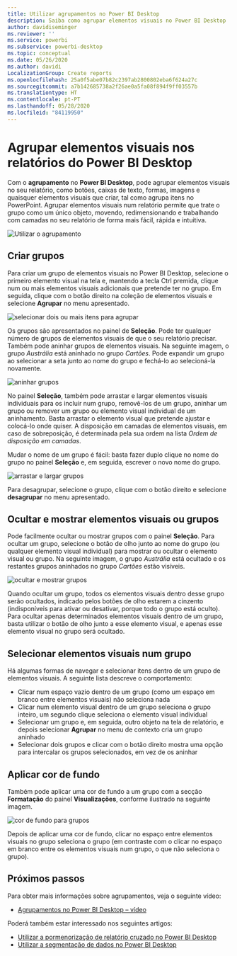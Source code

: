 ```yaml
---
title: Utilizar agrupamentos no Power BI Desktop
description: Saiba como agrupar elementos visuais no Power BI Desktop
author: davidiseminger
ms.reviewer: ''
ms.service: powerbi
ms.subservice: powerbi-desktop
ms.topic: conceptual
ms.date: 05/26/2020
ms.author: davidi
LocalizationGroup: Create reports
ms.openlocfilehash: 25a0f5abe07b82c2397ab2800802eba6f624a27c
ms.sourcegitcommit: a7b142685738a2f26ae0a5fa08f894f9ff03557b
ms.translationtype: HT
ms.contentlocale: pt-PT
ms.lasthandoff: 05/28/2020
ms.locfileid: "84119950"
---
```

# <a name="group-visuals-in-power-bi-desktop-reports"></a>Agrupar elementos visuais nos relatórios do Power BI Desktop
Com o **agrupamento** no **Power BI Desktop**, pode agrupar elementos visuais no seu relatório, como botões, caixas de texto, formas, imagens e quaisquer elementos visuais que criar, tal como agrupa itens no PowerPoint. Agrupar elementos visuais num relatório permite que trate o grupo como um único objeto, movendo, redimensionando e trabalhando com camadas no seu relatório de forma mais fácil, rápida e intuitiva.

![Utilizar o agrupamento](media/desktop-grouping-visuals/grouping-visuals-01.png)


## <a name="creating-groups"></a>Criar grupos

Para criar um grupo de elementos visuais no Power BI Desktop, selecione o primeiro elemento visual na tela e, mantendo a tecla Ctrl premida, clique num ou mais elementos visuais adicionais que pretende ter no grupo. Em seguida, clique com o botão direito na coleção de elementos visuais e selecione **Agrupar** no menu apresentado.

![selecionar dois ou mais itens para agrupar](media/desktop-grouping-visuals/grouping-visuals-02.png)

Os grupos são apresentados no painel de **Seleção**. Pode ter qualquer número de grupos de elementos visuais de que o seu relatório precisar. Também pode aninhar grupos de elementos visuais. Na seguinte imagem, o grupo *Austrália* está aninhado no grupo *Cartões*. Pode expandir um grupo ao selecionar a seta junto ao nome do grupo e fechá-lo ao selecioná-la novamente. 

![aninhar grupos](media/desktop-grouping-visuals/grouping-visuals-03.png)

No painel **Seleção**, também pode arrastar e largar elementos visuais individuais para os incluir num grupo, removê-los de um grupo, aninhar um grupo ou remover um grupo ou elemento visual individual de um aninhamento. Basta arrastar o elemento visual que pretende ajustar e colocá-lo onde quiser. A disposição em camadas de elementos visuais, em caso de sobreposição, é determinada pela sua ordem na lista *Ordem de disposição em camadas*.

Mudar o nome de um grupo é fácil: basta fazer duplo clique no nome do grupo no painel **Seleção** e, em seguida, escrever o novo nome do grupo.

![arrastar e largar grupos](media/desktop-grouping-visuals/grouping-visuals-04.png)

Para desagrupar, selecione o grupo, clique com o botão direito e selecione **desagrupar** no menu apresentado.

## <a name="hide-and-show-visuals-or-groups"></a>Ocultar e mostrar elementos visuais ou grupos

Pode facilmente ocultar ou mostrar grupos com o painel **Seleção**. Para ocultar um grupo, selecione o botão de olho junto ao nome do grupo (ou qualquer elemento visual individual) para mostrar ou ocultar o elemento visual ou grupo. Na seguinte imagem, o grupo *Austrália* está ocultado e os restantes grupos aninhados no grupo *Cartões* estão visíveis.


![ocultar e mostrar grupos](media/desktop-grouping-visuals/grouping-visuals-05.png)

Quando ocultar um grupo, todos os elementos visuais dentro desse grupo serão ocultados, indicado pelos botões de olho estarem a cinzento (indisponíveis para ativar ou desativar, porque todo o grupo está oculto). Para ocultar apenas determinados elementos visuais dentro de um grupo, basta utilizar o botão de olho junto a esse elemento visual, e apenas esse elemento visual no grupo será ocultado.

## <a name="selecting-visuals-within-a-group"></a>Selecionar elementos visuais num grupo

Há algumas formas de navegar e selecionar itens dentro de um grupo de elementos visuais. A seguinte lista descreve o comportamento:

* Clicar num espaço vazio dentro de um grupo (como um espaço em branco entre elementos visuais) não seleciona nada
* Clicar num elemento visual dentro de um grupo seleciona o grupo inteiro, um segundo clique seleciona o elemento visual individual
* Selecionar um grupo e, em seguida, outro objeto na tela de relatório, e depois selecionar **Agrupar** no menu de contexto cria um grupo aninhado
* Selecionar dois grupos e clicar com o botão direito mostra uma opção para intercalar os grupos selecionados, em vez de os aninhar

## <a name="apply-background-color"></a>Aplicar cor de fundo

Também pode aplicar uma cor de fundo a um grupo com a secção **Formatação** do painel **Visualizações**, conforme ilustrado na seguinte imagem. 

![cor de fundo para grupos](media/desktop-grouping-visuals/grouping-visuals-06.png)

Depois de aplicar uma cor de fundo, clicar no espaço entre elementos visuais no grupo seleciona o grupo (em contraste com o clicar no espaço em branco entre os elementos visuais num grupo, o que não seleciona o grupo). 


## <a name="next-steps"></a>Próximos passos
Para obter mais informações sobre agrupamentos, veja o seguinte vídeo:

* [Agrupamentos no Power BI Desktop – vídeo](https://youtu.be/sf4n7VXoQHY?t=10)

Poderá também estar interessado nos seguintes artigos:

* [Utilizar a pormenorização de relatório cruzado no Power BI Desktop](desktop-cross-report-drill-through.md)
* [Utilizar a segmentação de dados no Power BI Desktop](../visuals/power-bi-visualization-slicers.md)
